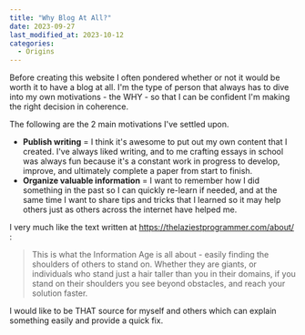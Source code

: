 ```yaml
---
title: "Why Blog At All?"
date: 2023-09-27
last_modified_at: 2023-10-12
categories:
  - Origins
---
```


Before creating this website I often pondered whether or not it would be worth it to have a blog at all. I'm the type of person that always has to dive into my own motivations - the WHY - so that I can be confident I'm making the right decision in coherence.

The following are the 2 main motivations I've settled upon.
- **Publish writing** = I think it's awesome to put out my own content that I created. I've always liked writing, and to me crafting essays in school was always fun because it's a constant work in progress to develop, improve, and ultimately complete a paper from start to finish.
- **Organize valuable information** = I want to remember how I did something in the past so I can quickly re-learn if needed, and at the same time I want to share tips and tricks that I learned so it may help others just as others across the internet have helped me.

I very much like the text written at <https://thelaziestprogrammer.com/about/> :

> This is what the Information Age is all about - easily finding the shoulders of others to stand on. Whether they are giants, or individuals who stand just a hair taller than you in their domains, if you stand on their shoulders you see beyond obstacles, and reach your solution faster.

I would like to be THAT source for myself and others which can explain something easily and provide a quick fix. 